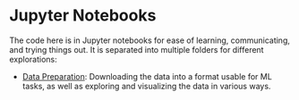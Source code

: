 # Jupyter Notebooks

The code here is in Jupyter notebooks for ease of learning, communicating, and
trying things out. It is separated into multiple folders for different explorations:

- [Data Preparation](/data_prep): Downloading the data into a format usable for
  ML tasks, as well as exploring and visualizing the data in various ways.
